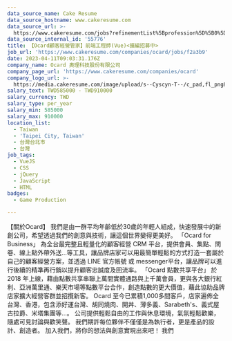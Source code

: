 ```yaml
---
data_source_name: Cake Resume
data_source_hostname: www.cakeresume.com
data_source_url: >-
  https://www.cakeresume.com/jobs?refinementList%5Bprofession%5D%5B0%5D=game-production&range%5Bsalary_range%5D%5Bmin%5D=100000
data_source_internal_id: '55776'
title: 【Ocard顧客經營管家】前端工程師(Vue)<擴編招募中>
job_url: 'https://www.cakeresume.com/companies/ocard/jobs/f2a3b9'
date: 2023-04-11T09:03:31.176Z
company_name: Ocard 奧理科技股份有限公司
company_page_url: 'https://www.cakeresume.com/companies/ocard'
company_logo_url: >-
  https://media.cakeresume.com/image/upload/s--Cyscyn-T--/c_pad,fl_png8,h_200,w_200/v1562238986/dlxf13dwwfukaefj3ul8.png
salary_text: TWD585000 - TWD910000
salary_currency: TWD
salary_type: per_year
salary_min: 585000
salary_max: 910000
location_list:
  - Taiwan
  - 'Taipei City, Taiwan'
  - 台灣台北市
  - 台灣
job_tags:
  - VueJS
  - CSS
  - jQuery
  - JavaScript
  - HTML
badges:
  - Game Production

---
```


【關於Ocard】 我們是由一群平均年齡低於30歲的年輕人組成，快速發展中的新創公司，希望透過我們的創意與技術，讓這個世界變得更美好。 「Ocard for Business」 為全台最完整且輕量化的顧客經營 CRM 平台，提供會員、集點、問卷、線上點外帶外送...等工具，讓品牌店家可以用最簡單輕鬆的方式打造一套屬於自己的顧客經營方案，並透過 LINE 官方帳號 或 messenger平台，讓品牌可以進行後續的精準再行銷以提升顧客忠誠度及回流率。 「Ocard 點數共享平台」 於 2018 年上線，藉由點數共享串聯上萬間實體通路與上千萬會員，更與各大銀行紅利、亞洲萬里通、樂天市場等點數平台合作，創造點數的更大價值，藉此協助品牌店家擴大經營客群並招攬新客。 Ocard 至今已累積1,000多間客戶，店家遍佈全台灣、香港，包含添好運台灣、胡同燒肉、開丼、薄多義、Sarabeth's、義式屋古拉爵、米塔集團等...。 公司提供輕鬆自由的工作與休息環境，氣氛輕鬆歡樂，隨處可見討論與歡笑聲。 我們期許每位夥伴不僅僅是為執行者，更是產品的設計、創造者。 加入我們，將你的想法與創意實現出來吧！ 我們